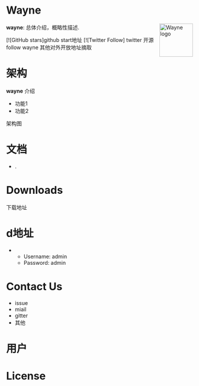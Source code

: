 Wayne
==========

<img src="https://github.com/wengangJi/My-documents/blob/master/%E5%88%86%E5%B8%83%E5%BC%8F%E6%95%B0%E6%8D%AE%E5%BA%93%E7%9B%B8%E5%85%B3/icon.png" alt="Wayne logo" height="90px" align="right" />

**wayne**: 总体介绍，概略性描述.

[![GitHub stars]github start地址
[![Twitter Follow] twitter 开源follow
wayne 其他对外开放地址摘取



# 架构
**wayne**  介绍

- 功能1
- 功能2



架构图




# 文档
- . 





# Downloads
下载地址


# d地址
- 
  - Username: admin
  - Password: admin


# Contact Us
*  issue
* miail
* gitter
* 其他

# 用户


# License

